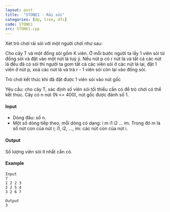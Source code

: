 ```yaml
---
layout: post
title:  "STONE1 - Rải sỏi"
categories: [dp, tree, dfs]
code: STONE1
src: STONE1.cpp
---
```



Xét trò chơi rải sỏi với một người chơi như sau:

Cho cây T và một đống sỏi gồm K viên. Ở mỗi bước người ta lấy 1 viên sỏi từ đống sỏi và đặt vào một nút lá tuỳ ý. Nếu nút p có r nút lá và tất cả các nút lá đều đã có sỏi thì người ta gom tất cả các viên sỏi ở các nút lá lại, đặt 1 viên ở nút p, xoá các nút lá và trả r - 1 viên sỏi còn lại vào đống sỏi.

Trò chơi kết thúc khi đã đặt được 1 viên sỏi vào nút gốc

Yêu cầu: cho cây T, xác định số viên sỏi tối thiểu cần có để trò chơi có thể kết thúc. Cây có n nút (N <= 400), nút gốc được đánh số 1.

#### Input

*   Dòng đầu: số n.
*   Một số dòng tiếp theo, mỗi dòng có dạng: i m i1 i2 ... im. Trong đó m là số nút con của nút i; i1, i2, ..., im: các nút con của nút i.

#### Output

Số lượng viên sỏi ít nhất cần có.

#### Example

```
Input
7
1 2 2 3
2 2 5 4
3 2 6 7

Output
3

```

<!--more-->

